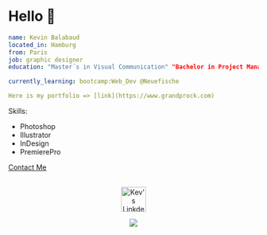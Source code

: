 # Hello 👋

```yaml
name: Kevin Balabaud
located_in: Hamburg
from: Paris
job: graphic designer
education: "Master´s in Visual Communication" "Bachelor in Project Management"

currently_learning: bootcamp:Web_Dev @Neuefische

Here is my portfolio => [link](https://www.grandprock.com)
```

Skills:
- Photoshop
- Illustrator
- InDesign
- PremierePro

[Contact Me](kevinbalabaud@gmail.com)

<p align="center">
<br/>
<a href="https://www.linkedin.com/in/kevinbalabaud">
  <img alt="Kev's LinkdeIN" width="50px" src="https://user-images.githubusercontent.com/43545812/144035037-0f415fc7-9f96-4517-a370-ccc6e78a714b.png" />
<br>
</p>
  
  <p align="center">
  <img src="https://capsule-render.vercel.app/api?type=waving&color=gradient&height=60&section=footer"/>
</p>


<!--
**KevinBlbd/KevinBlbd** is a ✨ _special_ ✨ repository because its `README.md` (this file) appears on your GitHub profile.

Here are some ideas to get you started:

- 🔭 I’m currently working on ...
- 🌱 I’m currently learning ...
- 👯 I’m looking to collaborate on ...
- 🤔 I’m looking for help with ...
- 💬 Ask me about ...
- 📫 How to reach me: ...
- 😄 Pronouns: ...
- ⚡ Fun fact: ...
-->
